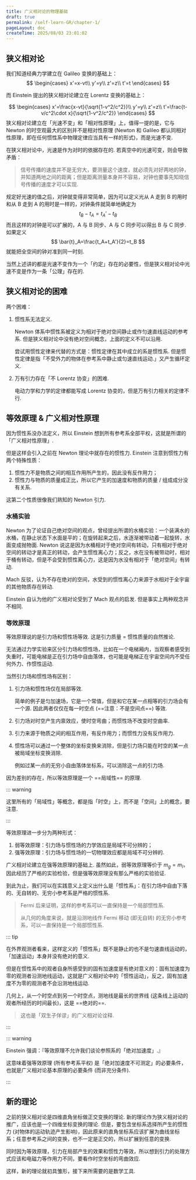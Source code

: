 ```yaml
---
title: 广义相对论的物理基础
draft: true
permalink: /self-learn-GR/chapter-1/
pageLayout: doc
createTime: 2025/08/03 23:01:02
---
```


## 狭义相对论

我们知道经典力学建立在 Galileo 变换的基础上：
$$
\begin{cases}
x'=x-vt\\
y'=y\\
z'=z\\
t'=t
\end{cases}
$$

而 Einstein 提出的狭义相对论建立在 Lorentz 变换的基础上：

$$
\begin{cases}
x'=\frac{x-vt}{\sqrt{1-v^2/c^2}}\\
y'=y\\
z'=z\\
t'=\frac{t-v/c^2\cdot x}{\sqrt{1-v^2/c^2}}
\end{cases}
$$
狭义相对论建立在「光速不变」和「相对性原理」上，值得一提的是，它与 Newton 的时空观最大的区别并不是相对性原理 (Newton 和 Galileo 都认同相对性原理，即在任何惯性系中物理定律应当具有一样的形式)，而是光速不变.

在狭义相对论中，光速是作为对时的依据存在的. 若真空中的光速可变，则会导致矛盾：

> 信号传播的速度并不是无穷大，要测量这个速度，就必须先对好两地的钟，并知道两地之间的距离；但是距离测量本身并不容易，对钟也要事先知晓信号传播的速度才可以实现.

规定好光速的值之后，对钟就变得非常简单，因为可以定义光从 A 走到 B 的用时和从 B 走到 A 的用时是一样的，对钟条件就简单地确定为
$$
t_B-t_A=t_A'-t_B
$$
而且这样的对钟是可以扩展的，A 与 B 同步、A 与 C 同步可以得出 B 与 C 同步. 如果定义
$$
\bar{t}_A=\frac{t_A+t_A'}{2}=t_B
$$
就能把全空间的钟对准到同一时刻.

当然上述讲的都是光速不变作为一个「约定」存在的必要性，但是狭义相对论中光速不变是作为一条「公理」存在的.

## 狭义相对论的困难

两个困难：

1. 惯性系无法定义.

   Newton 体系中惯性系被定义为相对于绝对空间静止或作匀速直线运动的参考系. 但是狭义相对论中没有绝对空间概念，上面的定义不可以沿用.

   尝试用惯性定律来代替的方式是：惯性定律在其中成立的系是惯性系. 但是惯性定律是指「不受外力的物体在参考系中静止或匀速直线运动.」又产生循环定义.

2. 万有引力存在「不 Lorentz 协变」的困难.

   电动力学和力学的定律都能写成 Lorentz 协变的，但是万有引力相关的定律不行.

## 等效原理 & 广义相对性原理

因为惯性系没办法定义，所以 Einstein 想到所有参考系全部平权，这就是所谓的「广义相对性原理」.

但是这样会引入之前在 Newton 理论中就存在的惯性力. Einstein 注意到惯性力有两个特殊性质：

1. 惯性力不是物质之间的相互作用所产生的，因此没有反作用力；
2. 惯性力与物质的质量成正比，所以它产生的加速度和物质的质量 / 组成成分没有关系.

这第二个性质很像我们熟知的 Newton 引力.

### 水桶实验

Newton 为了论证自己绝对空间的观点，曾经提出所谓的水桶实验：一个装满水的水桶，在静止状态下水面是平的；在旋转起来之后，水逐渐被带动着一起旋转，水面变成抛物面. Newton 说这是因为水桶相对于绝对空间有转动，只有相对于绝对空间的转动才是真正的转动，会产生惯性离心力；反之，水在没有被带动时，相对于桶有转动，但是不会受到惯性离心力，这是因为水没有相对于「绝对空间」有转动.

Mach 反驳，认为不存在绝对的空间，水受到的惯性离心力来源于水相对于全宇宙的其他物质存在转动.

Einstein 自认为他的广义相对论受到了 Mach 观点的启发. 但是事实上两种观念并不相同.

### 等效原理

等效原理说的是引力场和惯性场等效. 这是引力质量 = 惯性质量的自然推论.

无法通过力学实验来区分引力场和惯性场，比如在一个电梯厢内，当观察者感受到失重时，可能电梯是正在引力场中自由落体，也可能是电梯正在宇宙空间内不受任何外力、作惯性运动.

当然引力场和惯性场有区别：

1. 引力场和惯性场仅在局部等效.

   简单的例子是匀加速场，它是一个常值，但是和它在某一点相等的引力场会有一个源. 因此两者仅仅在每一时空点 (==注意：不是空间点==) 等效.

2. 引力场对时空产生内禀效应，使时空弯曲；而惯性场不改变时空曲率.

3. 引力来源于物质之间的相互作用，有反作用力；而惯性力没有反作用力.

4. 惯性场可以通过一个整体的坐标变换来消除，但是引力场只能在时空的某一点被局域坐标变换消除.

   例如过某一点的无穷小自由落体坐标系，可以消除这一点的引力场.

因为差别的存在，所以等效原理是一个 ==局域性== 的原理.

::: warning

这里所有的「局域性」等概念，都是指「时空」上，而不是「空间」上的概念，要注意.

:::

等效原理进一步分为两种形式：

1. 弱等效原理：引力场与惯性场的力学效应是局域不可分辨的；
2. 强等效原理：引力场与惯性场的一切物理效应都是局域不可分辨的.

广义相对论建立在强等效原理的基础上. 虽然如此，弱等效原理等价于 $m_g=m_l$，因此经历了严格的实验检验，但是强等效原理没有那么严格的实验验证.

到此为止，我们可以在实践意义上定义出什么是「惯性系」：在引力场中自由下落的、无自转的、无穷小参考系是严格的惯性系.

> Fermi 后来证明，这样的参考系可以一直保持是一个局部惯性系.
>
> 从几何的角度来说，就是沿测地线作 Fermi 移动 (即无自转) 的无穷小参考系，可以一直保持是一个局部惯性系.

::: tip

在外界观测者看来，这样定义的「惯性系」既不是静止的也不是匀速直线运动的，「加速运动」本身并没有绝对的意义.

但是在惯性系中的观者自身所感受到的固有加速度是有绝对意义的：固有加速度为零的观测者沿测地线运动，这就是广义相对论中的「惯性运动」，反之，固有加速度不为零的观测者不会沿测地线运动.

几何上，从一个时空点到另一个时空点，测地线是最长的世界线 (这条线上运动的观者所经历的时间最长)，这是 ==绝对的==.

> 这也是「双生子佯谬」的广义相对论诠释.

:::

::: warning

Einstein 强调：『等效原理不允许我们谈论参照系的「绝对加速度」.』

这意味着强等效原理 (所有参考系平权) 是「绝对加速度不可测定」的必要条件，也就是广义相对论基本原理的必要条件 (而非充分条件).

:::

## 新的理论

之前的狭义相对论是四维直角坐标做正交变换的理论. 新的理论作为狭义相对论的推广，应该也是一个四维坐标变换的理论. 但是，要包含坐标系选择所产生的惯性力 (对物体的运动轨迹产生影响)，因此原来的直角坐标系应该扩展为曲线坐标系；任意参考系之间的变换，也不一定是正交的，所以扩展到任意的变换.

同时因为等效原理，引力在局部产生的效果和惯性力等效，所以想到引力的处理方式应该和电磁力等作用力不同，要看作时空坐标的弯曲效应.

这样，新的理论就初具雏形，接下来所需要的是数学工具.
